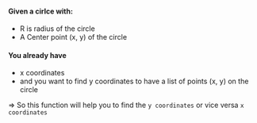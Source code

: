 #### Given a cirlce with:

- R is radius of the circle
- A Center point (x, y) of the circle

#### You already have

- x coordinates
- and you want to find y coordinates to have a list of points (x, y) on the circle

=> So this function will help you to find the `y coordinates` or vice versa `x coordinates`
